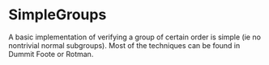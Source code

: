 SimpleGroups
============

A basic implementation of verifying a group of certain order is simple (ie no nontrivial normal subgroups).  Most of the techniques can be found in Dummit Foote or Rotman.
